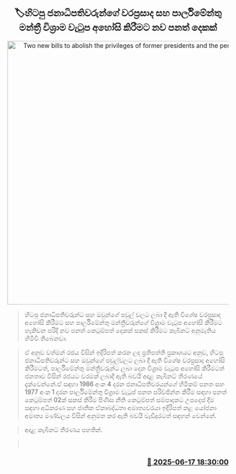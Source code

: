 <p align='center'><b><h2 align='center' title='Two new bills to abolish the privileges of former presidents and the pension of MP'>🏷හිටපු ජනාධිපතිවරුන්ගේ වරප්‍රසාද සහ පාර්ලිමේන්තු මන්ත්‍රී විශ්‍රාම වැටුප අහෝසි කිරීමට නව පනත් දෙකක්</h2></b></p>
<p align='center'><img src='https://helakuru.sgp1.cdn.digitaloceanspaces.com/esana/images/lib/cabinet-updates[1].jpg' width='600' alt='Two new bills to abolish the privileges of former presidents and the pension of MP'></p>

> හිටපු ජනාධිපතිවරුන්ට සහ ඔවුන්ගේ පවුල් වලට ලබා දී ඇති විශේෂ වරප්‍රසාද අහෝසි කිරීමට සහ පාර්ලිමේන්තු මන්ත්‍රීවරුන්ගේ විශ්‍රාම වැටුප අහෝසි කිරීමට හැකිවන පරිදි නව පනත් කෙටුම්පත් දෙකක් සකස් කිරීමට කැබිනට් අනුමැතිය හිමිවී තිබෙනවා.

> ඒ අනුව වත්මන් රජය විසින් ඉදිරිපත් කරන ලද ප්‍රතිපත්ති ප්‍රකාශයට අනුව, හිටපු ජනාධිපතිවරුන්ට සහ ඔවුන්ගේ පවුල්වලට ලබා දී ඇති විශේෂ වරප්‍රසාද අහෝසි කිරීමටත්, පාර්ලිමේන්තු මන්ත්‍රීවරුන්ට ලබා දෙන විශ්‍රාම වැටුප අහෝසි කිරීමටත් ජනතාව විසින් රජයට වරමක් ලබාදී ඇති බවයි අදාළ කැබිනට් තීරණයේ දැක්වෙන්නේ.ඒ සඳහා 1986 අංක 4 දරන ජනාධිපතිවරයන්ගේ හිමිකම් පනත සහ 1977 අංක 1 දරන පාර්ලිමේන්තු විශ්‍රාම වැටුප් පනත පරිච්ඡින්න කිරීම සඳහා පනත් කෙටුම්පත් 02ක් සකස් කිරීම පිණිස නීති කෙටුම්පත් සම්පාදකට උපදෙස් දීම සඳහා අධිකරණ සහ ජාතික ඒකාබද්ධතා අමාත්‍යවරයා ඉදිරිපත් කළ යෝජනා අමාත්‍ය මණ්ඩලය විසින් අනුමත කර ඇති බවයි වැඩිදුරටත් සඳහන් වෙන්නේ.

> අදාළ කැබිනට් තීරණය පහතින්.

>  



<h3 align='right'><a href='https://www.helakuru.lk/esana/p/111099/'>📅 2025-06-17 18:30:00</a></h3>
